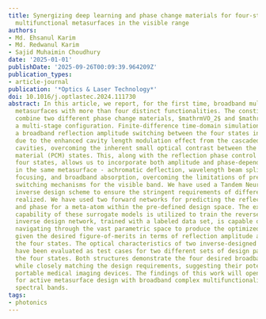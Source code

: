 ```yaml
---
title: Synergizing deep learning and phase change materials for four-state broadband
  multifunctional metasurfaces in the visible range
authors:
- Md. Ehsanul Karim
- Md. Redwanul Karim
- Sajid Muhaimin Choudhury
date: '2025-01-01'
publishDate: '2025-09-26T00:09:39.964209Z'
publication_types:
- article-journal
publication: '*Optics & Laser Technology*'
doi: 10.1016/j.optlastec.2024.111730
abstract: In this article, we report, for the first time, broadband multifunctional
  metasurfaces with more than four distinct functionalities. The constituent meta-atoms
  combine two different phase change materials, $mathrmVO_2$ and $mathrmSb_2S_3$ in
  a multi-stage configuration. Finite-difference time-domain simulations demonstrate
  a broadband reflection amplitude switching between the four states in visible range
  due to the enhanced cavity length modulation effect from the cascaded Fabry-Perot
  cavities, overcoming the inherent small optical contrast between the phase change
  material (PCM) states. This, along with the reflection phase control between the
  four states, allows us to incorporate both amplitude and phase-dependent properties
  in the same metasurface - achromatic deflection, wavelength beam splitting, achromatic
  focusing, and broadband absorption, overcoming the limitations of previous functionality
  switching mechanisms for the visible band. We have used a Tandem Neural network-based
  inverse design scheme to ensure the stringent requirements of different states are
  realized. We have used two forward networks for predicting the reflection amplitude
  and phase for a meta-atom within the pre-defined design space. The excellent prediction
  capability of these surrogate models is utilized to train the reverse network. The
  inverse design network, trained with a labeled data set, is capable of efficiently
  navigating through the vast parametric space to produce the optimized meta-units
  given the desired figure-of-merits in terms of reflection amplitude and phase for
  the four states. The optical characteristics of two inverse-designed metasurfaces
  have been evaluated as test cases for two different sets of design parameters in
  the four states. Both structures demonstrate the four desired broadband functionalities
  while closely matching the design requirements, suggesting their potential in visible-range
  portable medical imaging devices. The findings of this work will open new horizons
  for active metasurface design with broadband complex multifunctionalities in different
  spectral bands.
tags:
- photonics
---
```

